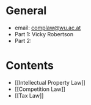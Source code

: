 # General
- email: complaw@wu.ac.at
- Part 1: Vicky Robertson
- Part 2: 


# Contents
- [[Intellectual Property Law]]
- [[Competition Law]]
- [[Tax Law]]